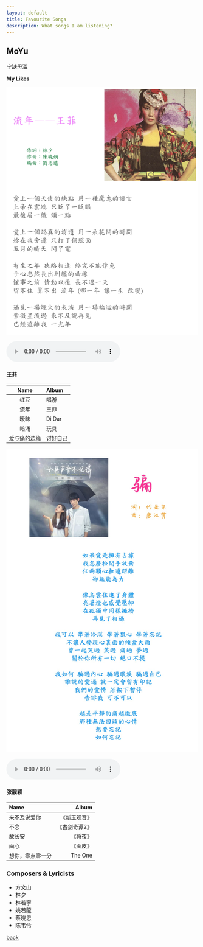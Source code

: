 ```yaml
---
layout: default
title: Favourite Songs
description: What songs I am listening?
---
```


## MoYu

宁缺毋滥

**My Likes**

![Fleeting Time](../pic/faye.png)

<audio controls>
  <source src="../audio/FleetingTime.mp3" type="audio/mpeg">
  Your browser does not support the audio tag.
</audio>

#### 王菲

| Name | Album |
| :-: | :- |
| 红豆 | 唱游 |
| 流年 | 王菲 |
| 暧昧 | Di Dar |
| 暗涌 | 玩具 |
| 爱与痛的边缘 | 讨好自己 |

![Deceive](../pic/cheat.jpeg)

<audio controls autoplay>
  <source src="../audio/deceive - Diamond Zhang.mp3" type="audio/mpeg">
  Your browser does not support the audio tag.
</audio>

#### 张靓颖

| Name | Album |
| :- | -: |
| 来不及说爱你 | 《新玉观音》 |
| 不念| 《古剑奇谭2》 |
| 故长安| 《将夜》 |
| 画心| 《画皮》 |
| 想你，零点零一分 | The One |

### Composers & Lyricists

+ 方文山
+ 林夕
+ 林若寧
+ 姚若龍
+ 蔡晓恩
+ 陈韦伶

[back](../../)
